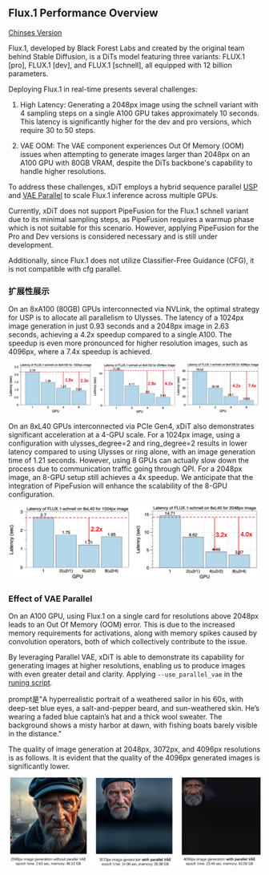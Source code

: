 ## Flux.1 Performance Overview
[Chinses Version](./flux_zh.md)

Flux.1, developed by Black Forest Labs and created by the original team behind Stable Diffusion, is a DiTs model featuring three variants: FLUX.1 [pro], FLUX.1 [dev], and FLUX.1 [schnell], all equipped with 12 billion parameters.

Deploying Flux.1 in real-time presents several challenges:

1. High Latency: Generating a 2048px image using the schnell variant with 4 sampling steps on a single A100 GPU takes approximately 10 seconds. This latency is significantly higher for the dev and pro versions, which require 30 to 50 steps.

2. VAE OOM: The VAE component experiences Out Of Memory (OOM) issues when attempting to generate images larger than 2048px on an A100 GPU with 80GB VRAM, despite the DiTs backbone's capability to handle higher resolutions.

To address these challenges, xDiT employs a hybrid sequence parallel [USP](https://arxiv.org/abs/2405.07719) and [VAE Parallel](https://github.com/xdit-project/DistVAE) to scale Flux.1 inference across multiple GPUs.

Currently, xDiT does not support PipeFusion for the Flux.1 schnell variant due to its minimal sampling steps, as PipeFusion requires a warmup phase which is not suitable for this scenario. However, applying PipeFusion for the Pro and Dev versions is considered necessary and is still under development.

Additionally, since Flux.1 does not utilize Classifier-Free Guidance (CFG), it is not compatible with cfg parallel.

### 扩展性展示

On an 8xA100 (80GB) GPUs interconnected via NVLink, the optimal strategy for USP is to allocate all parallelism to Ulysses. 
The latency of a 1024px image generation in just 0.93 seconds and a 2048px image in 2.63 seconds, achieving a 4.2x speedup compared to a single A100. 
The speedup is even more pronounced for higher resolution images, such as 4096px, where a 7.4x speedup is achieved.


<div align="center">
    <img src="../../assets/performance/flux/flux_a100.jpg" 
    alt="latency-flux_a100">
</div>

On an 8xL40 GPUs interconnected via PCIe Gen4, xDiT also demonstrates significant acceleration at a 4-GPU scale. 
For a 1024px image, using a configuration with ulysses_degree=2 and ring_degree=2 results in lower latency compared to using Ulysses or ring alone, with an image generation time of 1.21 seconds. 
However, using 8 GPUs can actually slow down the process due to communication traffic going through QPI. 
For a 2048px image, an 8-GPU setup still achieves a 4x speedup.
 We anticipate that the integration of PipeFusion will enhance the scalability of the 8-GPU configuration.

<div align="center">
    <img src="../../assets/performance/flux/flux_l40.jpg" 
    alt="latency-flux_l40">
</div>


### Effect of VAE Parallel

On an A100 GPU, using Flux.1 on a single card for resolutions above 2048px leads to an Out Of Memory (OOM) error. 
This is due to the increased memory requirements for activations, along with memory spikes caused by convolution operators, both of which collectively contribute to the issue.

By leveraging Parallel VAE, xDiT is able to demonstrate its capability for generating images at higher resolutions, enabling us to produce images with even greater detail and clarity. Applying `--use_parallel_vae` in the [runing script](../../examples/run.sh).

prompt是"A hyperrealistic portrait of a weathered sailor in his 60s, with deep-set blue eyes, a salt-and-pepper beard, and sun-weathered skin. He’s wearing a faded blue captain’s hat and a thick wool sweater. The background shows a misty harbor at dawn, with fishing boats barely visible in the distance."

The quality of image generation at 2048px, 3072px, and 4096px resolutions is as follows. It is evident that the quality of the 4096px generated images is significantly lower.

<div align="center">
    <img src="../../assets/performance/flux/flux_image.png" 
    alt="latency-flux_l40">
</div>
